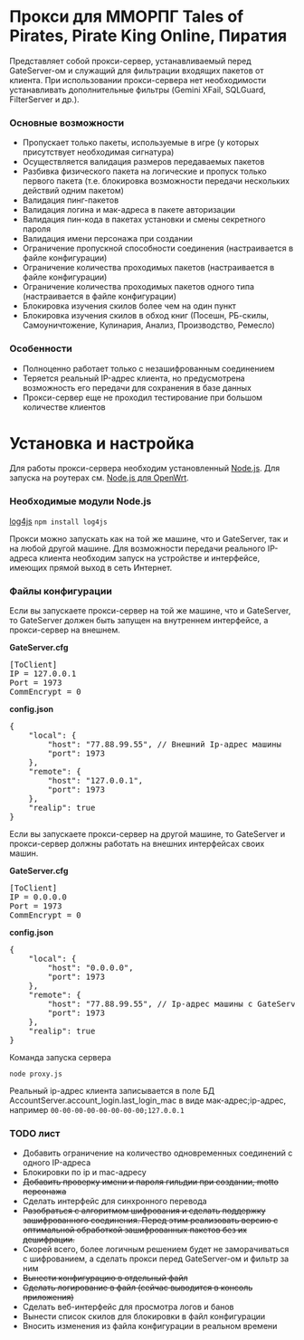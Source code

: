 <h1>Прокси для ММОРПГ Tales of Pirates, Pirate King Online, Пиратия</h1>
<p>Представляет собой прокси-сервер, устанавливаемый перед GateServer-ом и служащий для фильтрации входящих пакетов от клиента. При использовании прокси-сервера нет необходимости устанавливать дополнительные фильтры (Gemini XFail, SQLGuard, FilterServer и др.).</p>
<h3>Основные возможности</h3>
<ul>
	<li>Пропускает только пакеты, используемые в игре (у которых присутствует необходимая сигнатура)</li>
	<li>Осуществляется валидация размеров передаваемых пакетов</li>
	<li>Разбивка физического пакета на логические и пропуск только первого пакета (т.е. блокировка возможности передачи нескольких действий одним пакетом)</li>
	<li>Валидация пинг-пакетов</li>
	<li>Валидация логина и мак-адреса в пакете авторизации</li>
	<li>Валидация пин-кода в пакетах установки и смены секретного пароля</li>
	<li>Валидация имени персонажа при создании</li>
	<li>Ограничение пропускной способности соединения (настраивается в файле конфигурации)</li>
	<li>Ограничение количества проходимых пакетов (настраивается в файле конфигурации)</li>
	<li>Ограничение количества проходимых пакетов одного типа (настраивается в файле конфигурации)</li>
	<li>Блокировка изучения скилов более чем на один пункт</li>
	<li>Блокировка изучения скилов в обход книг (Посешн, РБ-скилы, Самоуничтожение, Кулинария, Анализ, Производство, Ремесло)</li>
</ul>
<h3>Особенности</h3>
<ul>
	<li>Полноценно работает только с незашифрованным соединением</li>
	<li>Теряется реальный IP-адрес клиента, но предусмотрена возможность его передачи для сохранения в базе данных</li>
	<li>Прокси-сервер еще не проходил тестирование при большом количестве клиентов</li>
</ul>
<h1>Установка и настройка</h1>
<p>Для работы прокси-сервера необходим установленный <a href="http://nodejs.org/download/">Node.js</a>. Для запуска на роутерах см. <a href="http://wiki.openwrt.org/doc/howto/nodejs">Node.js для OpenWrt</a>.</p>
<h3>Необходимые модули Node.js</h3>
<p><a href="https://github.com/nomiddlename/log4js-node">log4js</a> <code>npm install log4js</code></p>
<p>Прокси можно запускать как на той же машине, что и GateServer, так и на любой другой машине. Для возможности передачи реального IP-адреса клиента необходим запуск на устройстве и интерфейсе, имеющих прямой выход в сеть Интернет.</p>
<h3>Файлы конфигурации</h3>
<p>Если вы запускаете прокси-сервер на той же машине, что и GateServer, то GateServer должен быть запущен на внутреннем интерфейсе, а прокси-сервер на внешнем.</p>
<p><b>GateServer.cfg</b></p>
<pre>[ToClient]
IP = 127.0.0.1
Port = 1973
CommEncrypt = 0</pre>
<p><b>config.json</b></p>
<pre>{
	"local": {
		"host": "77.88.99.55", // Внешний Ip-адрес машины
		"port": 1973
	},
	"remote": {
		"host": "127.0.0.1",
		"port": 1973
	},
	"realip": true
}</pre>
<p>Если вы запускаете прокси-сервер на другой машине, то GateServer и прокси-сервер должны работать на внешних интерфейсах своих машин.</p>
<p><b>GateServer.cfg</b></p>
<pre>[ToClient]
IP = 0.0.0.0
Port = 1973
CommEncrypt = 0</pre>
<p><b>config.json</b></p>
<pre>{
	"local": {
		"host": "0.0.0.0",
		"port": 1973
	},
	"remote": {
		"host": "77.88.99.55", // Ip-адрес машины с GateServer-ом
		"port": 1973
	},
	"realip": true
}</pre>
<p>Команда запуска сервера</p>
<code>node proxy.js</code>
<p>Реальный ip-адрес клиента записывается в поле БД AccountServer.account_login.last_login_mac в виде мак-адреc;ip-адрес, например <code>00-00-00-00-00-00-00-00;127.0.0.1</code></p>
<h3>TODO лист</h3>
<ul>
	<li>Добавить ограничение на количество одновременных соединений с одного IP-адреса</li>
	<li>Блокировки по ip и mac-адресу</li>
	<li><s>Добавить проверку имени и пароля гильдии при создании, motto персонажа</s></li>
	<li>Сделать интерфейс для синхронного перевода</li>
	<li><s>Разобраться с алгоритмом шифрования и сделать поддержку зашифрованного соединения. Перед этим реализовать версию с оптимальной обработкой зашифрованных пакетов без их дешифрации.</s></li>
	<li>Скорей всего, более логичным решением будет не заморачиваться с шифрованием, а сделать прокси перед GateServer-ом и фильтр за ним</li>
	<li><s>Вынести конфигурацию в отдельный файл</s></li>
	<li><s>Сделать логирование в файл (сейчас выводится в консоль приложения)</s></li>
	<li>Сделать веб-интерфейс для просмотра логов и банов</li>
	<li>Вынести список скилов для блокировки в файл конфигурации</li>
	<li>Вносить изменения из файла конфигурации в реальном времени</li>
</ul>
